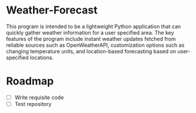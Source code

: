 # Weather-Forecast
This program is intended to be a lightweight Python application that can quickly gather weather information for a user specified area.
The key features of the program include instant weather updates fetched from reliable sources such as OpenWeatherAPI, customization options such as changing temperature units, and location-based forecasting based on user-specified locations.

# Roadmap
- [ ] Write requisite code
- [ ] Test repository
